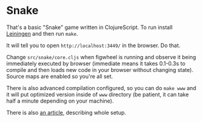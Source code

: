 # Snake

That's a basic "Snake" game written in ClojureScript. To run install
[Leiningen](http://leiningen.org/#install) and then run `make`.

It will tell you to open `http://localhost:3449/` in the browser. Do that.

Change `src/snake/core.cljs` when figwheel is running and observe it being
immediately executed by browser (immediate means it takes 0.1-0.3s to compile
and then loads new code in your browser without changing state). Source maps are
enabled so you're all set.

There is also advanced compilation configured, so you can do `make www` and it
will put optimized version inside of `www` directory (be patient, it can take
half a minute depending on your machine).

There is also [an article](http://solovyov.net/en/2014/cljs-start/), describing
whole setup.
